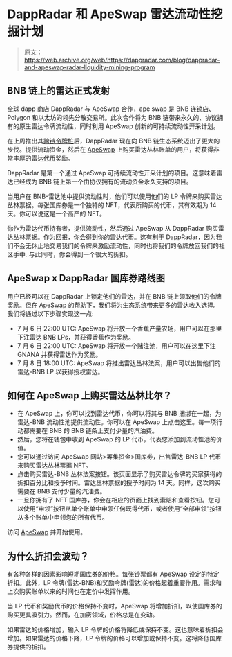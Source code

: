 # DappRadar 和 ApeSwap 雷达流动性挖掘计划

> 原文：<https://web.archive.org/web/https://dappradar.com/blog/dappradar-and-apeswap-radar-liquidity-mining-program>

## BNB 链上的雷达正式发射

全球 dapp 商店 DappRadar 与 ApeSwap 合作，ape swap 是 BNB 连锁店、Polygon 和以太坊的领先分散交易所。此次合作将为 BNB 链带来永久的、协议拥有的原生雷达令牌流动性，同时利用 ApeSwap 创新的可持续流动性开采计划。

在上周推出其[跨链令牌桩](https://web.archive.org/web/20220906092131/https://dappradar.com/token/staking)后，DappRadar 现在向 BNB 链生态系统迈出了更大的步伐。提供流动资金，然后在 [ApeSwap](https://web.archive.org/web/20220906092131/https://dappradar.com/multichain/defi/apeswap) 上购买雷达丛林账单的用户，将获得非常丰厚的[雷达代币](https://web.archive.org/web/20220906092131/https://dappradar.com/token/overview)奖励。

DappRadar 是第一个通过 ApeSwap 可持续流动性开采计划的项目。这意味着雷达已经成为 BNB 链上第一个由协议拥有的流动资金永久支持的项目。

当用户在 BNB-雷达池中提供流动性时，他们可以使用他们的 LP 令牌来购买雷达丛林票据。每张国库券是一个独特的 NFT，代表所购买的代币，其有效期为 14 天。你可以说这是一个高产的 NFT。

你作为雷达代币持有者，提供流动性，然后通过 ApeSwap 从 DappRadar 购买雷达丛林票据。作为回报，你会得到你的雷达代币。这有利于 DappRadar，因为我们不会无休止地交易我们的令牌来激励流动性，同时也将我们的令牌放回我们的社区手中..与此同时，你会得到一个很大的折扣。

## ApeSwap x DappRadar 国库券路线图

用户已经可以在 DappRadar 上锁定他们的雷达，并在 BNB 链上领取他们的令牌奖励。但在 ApeSwap 的帮助下，我们将为生态系统带来更多的雷达收入选择。我们将通过以下步骤实现这一点:

*   7 月 6 日 22:00 UTC: ApeSwap 将开放一个香蕉产量农场，用户可以在那里下注雷达 BNB LPs，并获得香蕉作为奖励。
*   7 月 6 日 22:00 UTC: ApeSwap 将开放一个赌注池，用户可以在这里下注 GNANA 并获得雷达作为奖励。
*   7 月 8 日 18:00 UTC: ApeSwap 将推出雷达丛林法案，用户可以出售他们的雷达-BNB LP 以获得授权雷达。

## 如何在 ApeSwap 上购买雷达丛林比尔？

*   在 ApeSwap 上，你可以找到雷达代币，你可以将其与 BNB 捆绑在一起，为雷达-BNB 流动性池提供流动性。你可以在 ApeSwap 上点击这里。每一项行动都需要在 BNB 的 BNB 链条上支付少量的汽油费。
*   然后，您将在钱包中收到 ApeSwap 的 LP 代币，代表您添加到流动性池的价值。
*   您可以通过访问 ApeSwap 网站>筹集资金>国库券，出售雷达-BNB LP 代币来购买雷达丛林票据 NFT。
*   点击购买雷达-BNB 丛林法案按钮。该页面显示了购买雷达令牌的买家获得的折扣百分比和授予时间。雷达丛林票据的授予时间为 14 天。同样，这次购买需要在 BNB 支付少量的汽油费。
*   一旦你拥有了 NFT 国库券，你会在相应的页面上找到索赔和查看按钮。您可以使用“申领”按钮从单个账单中申领任何既得代币，或者使用“全部申领”按钮从多个账单中申领您的所有代币。

访问 [ApeSwap](https://web.archive.org/web/20220906092131/https://apeswap.finance/add) 并开始使用。

## 为什么折扣会波动？

有各种各样的因素影响短期国库券的价格。每张钞票都有 ApeSwap 设定的特定折扣。此外，LP 令牌(雷达-BNB)和奖励令牌(雷达)的价格起着重要作用。需求和上次购买账单以来的时间也在定价中发挥作用。

当 LP 代币和奖励代币的价格保持不变时，ApeSwap 将增加折扣，以使国库券的购买更具吸引力。然而，在加密领域，价格总是在变动。

如果雷达的价格增加，输入 LP 令牌的价格将降低或保持不变。这也意味着折扣会增加。如果雷达的价格下降，LP 令牌的价格可以增加或保持不变。这将降低国库券提供的折扣。